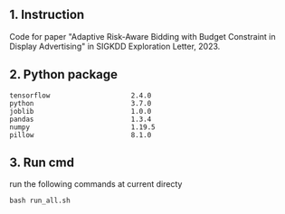 ## 1. Instruction
Code for paper "Adaptive Risk-Aware Bidding with Budget Constraint in Display Advertising" in SIGKDD Exploration Letter, 2023.


## 2. Python package
```
tensorflow                    2.4.0
python                        3.7.0
joblib                        1.0.0
pandas                        1.3.4
numpy                         1.19.5
pillow                        8.1.0
```

## 3. Run cmd 
run the following commands at current directy
```
bash run_all.sh
```